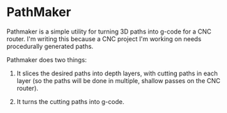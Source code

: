 # PathMaker
Pathmaker is a simple utility for turning 3D paths into g-code for a CNC router. I'm writing this because a CNC project I'm working on needs procedurally generated paths.

Pathmaker does two things:

1. It slices the desired paths into depth layers, with cutting paths in each layer (so the paths will be done in multiple, shallow passes on the CNC router).

2. It turns the cutting paths into g-code.
